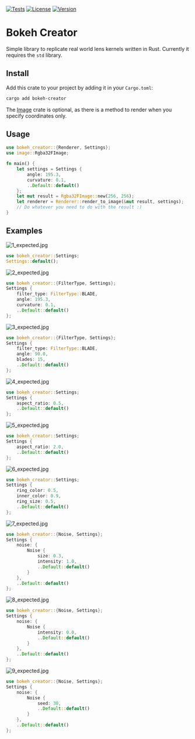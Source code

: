 [![Tests](https://github.com/gillesvink/bokeh-creator/actions/workflows/test.yaml/badge.svg)](https://github.com/gillesvink/bokeh-creator/actions/workflows/test.yaml) 
[![License](https://img.shields.io/crates/l/bokeh-creator)](https://crates.io/crates/bokeh-creator) 
[![Version](https://img.shields.io/crates/v/bokeh-creator)](https://crates.io/crates/bokeh-creator) 


# Bokeh Creator

Simple library to replicate real world lens kernels written in Rust. Currently it requires the `std` library.

## Install
Add this crate to your project by adding it in your `Cargo.toml`:
```bash
cargo add bokeh-creator
```

The [Image](https://crates.io/crates/image) crate is optional, as there is a method to render when you specify coordinates only.


## Usage

```rust
use bokeh_creator::{Renderer, Settings};
use image::Rgba32FImage;

fn main() {
    let settings = Settings {
        angle: 195.3,
        curvature: 0.1,
        ..Default::default()
    };
    let mut result = Rgba32FImage::new(256, 256);
    let renderer = Renderer::render_to_image(&mut result, settings);
    // Do whatever you need to do with the result :)
}
```


## Examples

![1_expected.jpg](https://codeberg.org/gillesvink/bokeh-creator/raw/branch/main/test/images/1_expected.jpg) 
```rust
use bokeh_creator::Settings;
Settings::default();
```

![2_expected.jpg](https://codeberg.org/gillesvink/bokeh-creator/raw/branch/main/test/images/2_expected.jpg) 
```rust
use bokeh_creator::{FilterType, Settings};
Settings {
    filter_type: FilterType::BLADE,
    angle: 195.3,
    curvature: 0.1,
    ..Default::default()
};
```

![3_expected.jpg](https://codeberg.org/gillesvink/bokeh-creator/raw/branch/main/test/images/3_expected.jpg) 
```rust
use bokeh_creator::{FilterType, Settings};
Settings {
    filter_type: FilterType::BLADE,
    angle: 90.0,
    blades: 15,
    ..Default::default()
};
```


![4_expected.jpg](https://codeberg.org/gillesvink/bokeh-creator/raw/branch/main/test/images/4_expected.jpg) 
```rust
use bokeh_creator::Settings;
Settings {
    aspect_ratio: 0.5,
    ..Default::default()
};
```

![5_expected.jpg](https://codeberg.org/gillesvink/bokeh-creator/raw/branch/main/test/images/5_expected.jpg) 
```rust
use bokeh_creator::Settings;
Settings {
    aspect_ratio: 2.0,
    ..Default::default()
};
```

![6_expected.jpg](https://codeberg.org/gillesvink/bokeh-creator/raw/branch/main/test/images/6_expected.jpg) 
```rust
use bokeh_creator::Settings;
Settings {
    ring_color: 0.5,
    inner_color: 0.9,
    ring_size: 0.5,
    ..Default::default()
};
```

![7_expected.jpg](https://codeberg.org/gillesvink/bokeh-creator/raw/branch/main/test/images/7_expected.jpg) 
```rust
use bokeh_creator::{Noise, Settings};
Settings {
    noise: {
        Noise { 
            size: 0.3, 
            intensity: 1.0, 
            ..Default::default()
        }
    },
    ..Default::default()
};
```

![8_expected.jpg](https://codeberg.org/gillesvink/bokeh-creator/raw/branch/main/test/images/8_expected.jpg) 
```rust
use bokeh_creator::{Noise, Settings};
Settings {
    noise: {
        Noise { 
            intensity: 0.0, 
            ..Default::default()
        }
    },
    ..Default::default()
};
```

![9_expected.jpg](https://codeberg.org/gillesvink/bokeh-creator/raw/branch/main/test/images/9_expected.jpg) 
```rust
use bokeh_creator::{Noise, Settings};
Settings {
    noise: {
        Noise { 
            seed: 30, 
            ..Default::default()
        }
    },
    ..Default::default()
};
```
